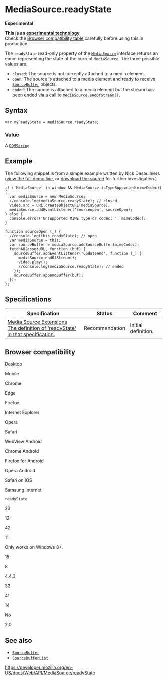 MediaSource.readyState
======================

**Experimental**

**This is an [experimental technology](https://developer.mozilla.org/en-US/docs/MDN/Guidelines/Conventions_definitions#experimental)**  
Check the [Browser compatibility table](#browser_compatibility) carefully before using this in production.

The `readyState` read-only property of the [`MediaSource`](../mediasource) interface returns an enum representing the state of the current `MediaSource`. The three possible values are:

-   `closed`: The source is not currently attached to a media element.
-   `open`: The source is attached to a media element and ready to receive [`SourceBuffer`](../sourcebuffer) objects.
-   `ended`: The source is attached to a media element but the stream has been ended via a call to [`MediaSource.endOfStream()`](endofstream).

Syntax
------

    var myReadyState = mediaSource.readyState;

### Value

A [`DOMString`](../domstring).

Example
-------

The following snippet is from a simple example written by Nick Desaulniers ([view the full demo live](https://nickdesaulniers.github.io/netfix/demo/bufferAll.html), or [download the source](https://github.com/nickdesaulniers/netfix/blob/gh-pages/demo/bufferAll.html) for further investigation.)

    if ('MediaSource' in window && MediaSource.isTypeSupported(mimeCodec)) {
      var mediaSource = new MediaSource;
      //console.log(mediaSource.readyState); // closed
      video.src = URL.createObjectURL(mediaSource);
      mediaSource.addEventListener('sourceopen', sourceOpen);
    } else {
      console.error('Unsupported MIME type or codec: ', mimeCodec);
    }

    function sourceOpen (_) {
      //console.log(this.readyState); // open
      var mediaSource = this;
      var sourceBuffer = mediaSource.addSourceBuffer(mimeCodec);
      fetchAB(assetURL, function (buf) {
        sourceBuffer.addEventListener('updateend', function (_) {
          mediaSource.endOfStream();
          video.play();
          //console.log(mediaSource.readyState); // ended
        });
        sourceBuffer.appendBuffer(buf);
      });
    };

Specifications
--------------

<table><thead><tr class="header"><th>Specification</th><th>Status</th><th>Comment</th></tr></thead><tbody><tr class="odd"><td><a href="https://w3c.github.io/media-source/#idl-def-mediasource-readystate">Media Source Extensions<br />
<span class="small">The definition of 'readyState' in that specification.</span></a></td><td><span class="spec-rec">Recommendation</span></td><td>Initial definition.</td></tr></tbody></table>

Browser compatibility
---------------------

Desktop

Mobile

Chrome

Edge

Firefox

Internet Explorer

Opera

Safari

WebView Android

Chrome Android

Firefox for Android

Opera Android

Safari on IOS

Samsung Internet

`readyState`

23

12

42

11

Only works on Windows 8+.

15

8

4.4.3

33

41

14

No

2.0

See also
--------

-   [`SourceBuffer`](../sourcebuffer)
-   [`SourceBufferList`](../sourcebufferlist)

<a href="https://developer.mozilla.org/en-US/docs/Web/API/MediaSource/readyState" class="_attribution-link">https://developer.mozilla.org/en-US/docs/Web/API/MediaSource/readyState</a>
